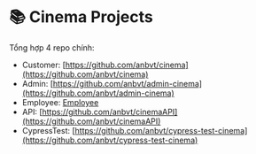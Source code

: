 # 📚 Cinema Projects

Tổng hợp 4 repo chính:

- Customer: [https://github.com/anbvt/cinema](https://github.com/anbvt/cinema)
- Admin: [https://github.com/anbvt/admin-cinema](https://github.com/anbvt/admin-cinema)
- Employee: [Employee](https://github.com/anbvt/employee-cinema)
- API: [https://github.com/anbvt/cinemaAPI](https://github.com/anbvt/cinemaAPI)
- CypressTest: [https://github.com/anbvt/cypress-test-cinema](https://github.com/anbvt/cypress-test-cinema)

